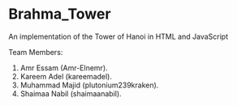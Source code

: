 # Brahma_Tower
An implementation of the Tower of Hanoi in HTML and JavaScript


Team Members:
1) Amr Essam (Amr-Elnemr).
2) Kareem Adel (kareemadel).
3) Muhammad Majid (plutonium239kraken).
4) Shaimaa Nabil (shaimaanabil).
